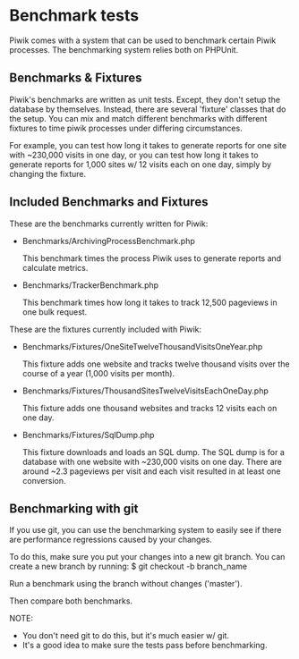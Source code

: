 # Benchmark tests

Piwik comes with a system that can be used to benchmark certain Piwik processes. The benchmarking system relies both on PHPUnit.

##  Benchmarks & Fixtures 

Piwik's benchmarks are written as unit tests. Except, they don't setup the database by themselves.
Instead, there are several 'fixture' classes that do the setup. You can mix and match different
benchmarks with different fixtures to time piwik processes under differing circumstances.

For example, you can test how long it takes to generate reports for one site with ~230,000 visits
in one day, or you can test how long it takes to generate reports for 1,000 sites w/ 12 visits
each on one day, simply by changing the fixture.

##  Included Benchmarks and Fixtures

These are the benchmarks currently written for Piwik:

  * Benchmarks/ArchivingProcessBenchmark.php

    This benchmark times the process Piwik uses to generate reports and calculate metrics.

  * Benchmarks/TrackerBenchmark.php

    This benchmark times how long it takes to track 12,500 pageviews in one bulk request.

These are the fixtures currently included with Piwik:

  * Benchmarks/Fixtures/OneSiteTwelveThousandVisitsOneYear.php

    This fixture adds one website and tracks twelve thousand visits over the course of
    a year (1,000 visits per month).

  * Benchmarks/Fixtures/ThousandSitesTwelveVisitsEachOneDay.php

    This fixture adds one thousand websites and tracks 12 visits each on one day.

  * Benchmarks/Fixtures/SqlDump.php

    This fixture downloads and loads an SQL dump. The SQL dump is for a database with one
    website with ~230,000 visits on one day. There are around ~2.3 pageviews per visit and
    each visit resulted in at least one conversion.

##  Benchmarking with git 

If you use git, you can use the benchmarking system to easily see if there are performance
regressions caused by your changes.

To do this, make sure you put your changes into a new git branch. You can create a new
branch by running:
    $ git checkout -b branch_name

Run a benchmark using the branch without changes ('master').

Then compare both benchmarks.

NOTE:
  - You don't need git to do this, but it's much easier w/ git.
  - It's a good idea to make sure the tests pass before benchmarking.
